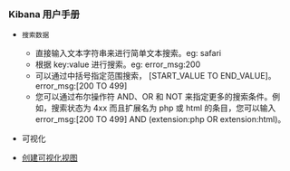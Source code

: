 ### Kibana 用户手册

* `搜索数据`
  * 直接输入文本字符串来进行简单文本搜索。eg: safari
  * 根据 key:value 进行搜索。eg: error_msg:200
  * 可以通过中括号指定范围搜索， [START_VALUE TO END_VALUE]。error_msg:[200 TO 499]
  * 您可以通过布尔操作符 AND、OR 和 NOT 来指定更多的搜索条件。例如，搜索状态为 4xx 而且扩展名为 php 或 html 的条目，您可以输入 error_msg:[200 TO 499] AND (extension:php OR extension:html)。
* 可视化

* [创建可视化视图](https://www.elastic.co/guide/cn/kibana/current/createvis.html)
